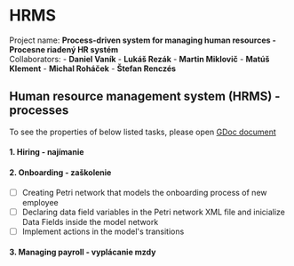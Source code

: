 # HRMS
Project name: __Process-driven system for managing human resources - Procesne riadený HR systém__   
Collaborators:
            - __Daniel Vaník__
            - __Lukáš Rezák__
            - __Martin Miklovič__
            - __Matúš Klement__
            - __Michal Roháček__
            - __Štefan Renczés__
## Human resource management system (HRMS) - processes
To see the properties of below listed tasks, please open [GDoc document](https://docs.google.com/document/d/14yub62YSiGZCpk55JmFUyoD_oSZPqhp3zNHsHkR1veI/edit#)
#### 1. Hiring - najímanie
#### 2. Onboarding - zaškolenie
   - [ ] Creating Petri network that models the onboarding process of new employee
   - [ ] Declaring data field variables in the Petri network XML file and inicialize 
         Data Fields inside the model network
   - [ ] Implement actions in the model's transitions
#### 3. Managing payroll - vyplácanie mzdy
